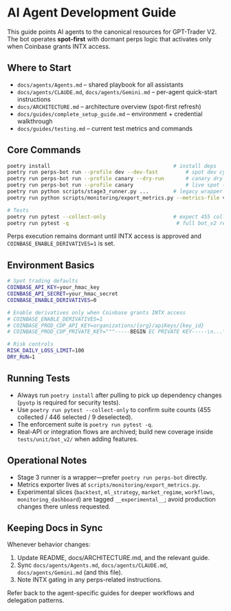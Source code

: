 # AI Agent Development Guide

This guide points AI agents to the canonical resources for GPT-Trader V2. The bot operates **spot-first** with dormant perps logic that activates only when Coinbase grants INTX access.

## Where to Start
- `docs/agents/Agents.md` – shared playbook for all assistants
- `docs/agents/CLAUDE.md`, `docs/agents/Gemini.md` – per-agent quick-start instructions
- `docs/ARCHITECTURE.md` – architecture overview (spot-first refresh)
- `docs/guides/complete_setup_guide.md` – environment + credential walkthrough
- `docs/guides/testing.md` – current test metrics and commands

## Core Commands
```bash
poetry install                                        # install deps
poetry run perps-bot run --profile dev --dev-fast         # spot dev cycle
poetry run perps-bot run --profile canary --dry-run       # canary dry run
poetry run perps-bot run --profile canary                 # live spot (tiny)
poetry run python scripts/stage3_runner.py ...        # legacy wrapper → perps-bot
poetry run python scripts/monitoring/export_metrics.py --metrics-file var/data/perps_bot/prod/metrics.json

# Tests
poetry run pytest --collect-only                      # expect 455 collected / 446 selected
poetry run pytest -q                                   # full bot_v2 regression suite
```

Perps execution remains dormant until INTX access is approved and `COINBASE_ENABLE_DERIVATIVES=1` is set.

## Environment Basics
```bash
# Spot trading defaults
COINBASE_API_KEY=your_hmac_key
COINBASE_API_SECRET=your_hmac_secret
COINBASE_ENABLE_DERIVATIVES=0

# Enable derivatives only when Coinbase grants INTX access
# COINBASE_ENABLE_DERIVATIVES=1
# COINBASE_PROD_CDP_API_KEY=organizations/{org}/apiKeys/{key_id}
# COINBASE_PROD_CDP_PRIVATE_KEY="""-----BEGIN EC PRIVATE KEY-----\n...\n-----END EC PRIVATE KEY-----"""

# Risk controls
RISK_DAILY_LOSS_LIMIT=100
DRY_RUN=1
```

## Running Tests
- Always run `poetry install` after pulling to pick up dependency changes (`pyotp` is required for security tests).
- Use `poetry run pytest --collect-only` to confirm suite counts (455 collected / 446 selected / 9 deselected).
- The enforcement suite is `poetry run pytest -q`.
- Real-API or integration flows are archived; build new coverage inside `tests/unit/bot_v2/` when adding features.

## Operational Notes
- Stage 3 runner is a wrapper—prefer `poetry run perps-bot` directly.
- Metrics exporter lives at `scripts/monitoring/export_metrics.py`.
- Experimental slices (`backtest`, `ml_strategy`, `market_regime`, `workflows`, `monitoring_dashboard`) are tagged `__experimental__`; avoid production changes there unless requested.

## Keeping Docs in Sync
Whenever behavior changes:
1. Update README, docs/ARCHITECTURE.md, and the relevant guide.
2. Sync `docs/agents/Agents.md`, `docs/agents/CLAUDE.md`, `docs/agents/Gemini.md` (and this file).
3. Note INTX gating in any perps-related instructions.

Refer back to the agent-specific guides for deeper workflows and delegation patterns.
